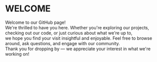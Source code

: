# WELCOME

Welcome to our GitHub page! 
<br>
We're thrilled to have you here. Whether you're exploring our projects, checking out our code, or just curious about what we're up to,
<br>
we hope you find your visit insightful and enjoyable. Feel free to browse around, ask questions, and engage with our community.
<br>
Thank you for dropping by — we appreciate your interest in what we're working on!
